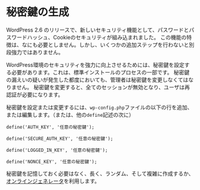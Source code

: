 # 秘密鍵の生成

WordPress 2.6 のリリースで、新しいセキュリティ機能として、パスワードとパスワードハッシュ、Cookieのセキュリティが組み込まれました。
この機能の特徴は、なにも必要としません。しかし、いくつかの追加ステップを行わないと別段強力ではありません。

WordPress環境のセキュリティを強力に向上させるためには、秘密鍵を設定する必要があります。これは、標準インストールのプロセスの一部です。
秘密鍵の漏えいの疑いが発生した都度においても、管理者は秘密鍵を変更しなくてはなりません。
秘密鍵を変更すると、全てのセッションが無効となり、ユーザは再認証が必要になります。

秘密鍵を設定または変更するには、`wp-config.php`ファイルの以下の行を追加、または編集します。（または、他の`define`記述の次に）

    
    define('AUTH_KEY', '任意の秘密鍵');

    define('SECURE_AUTH_KEY', '任意の秘密鍵');

    define('LOGGED_IN_KEY', '任意の秘密鍵');

    define('NONCE_KEY', '任意の秘密鍵');


秘密鍵を記憶しておく必要はなく、長く、ランダム、そして複雑に作成するか、[オンラインジェネレータ](https://api.wordpress.org/secret-key/1.1/salt/)を利用します。

